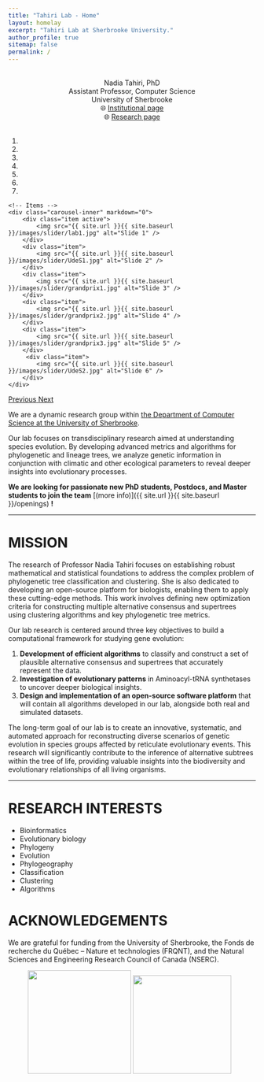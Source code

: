 ```yaml
---
title: "Tahiri Lab - Home"
layout: homelay
excerpt: "Tahiri Lab at Sherbrooke University."
author_profile: true
sitemap: false
permalink: /
---
```

<br/>
<div align="center">
Nadia Tahiri, PhD<br/>
Assistant Professor, Computer Science<br/>
University of Sherbrooke<br/>
🌐 <a href="https://www.usherbrooke.ca/informatique/nous-joindre/personnel/corps-professoral/professeurs/nadia-tahiri">Institutional page</a><br/>
🌐 <a href="https://www.usherbrooke.ca/informatique/recherche/interets-et-projets-de-recherche-des-professeurs#acc-7866-1806">Research page</a>
</div>

<br/>

<div markdown="0" id="carousel" class="carousel slide" data-ride="carousel" data-interval="4000" data-pause="hover" >
    <!-- Menu -->
    <ol class="carousel-indicators">
        <li data-target="#carousel" data-slide-to="0" class="active"></li>
        <li data-target="#carousel" data-slide-to="1"></li>
        <li data-target="#carousel" data-slide-to="2"></li>
        <li data-target="#carousel" data-slide-to="3"></li>
        <li data-target="#carousel" data-slide-to="4"></li>
        <li data-target="#carousel" data-slide-to="5"></li>
        <li data-target="#carousel" data-slide-to="6"></li>
    </ol>

    <!-- Items -->
    <div class="carousel-inner" markdown="0">
        <div class="item active">
            <img src="{{ site.url }}{{ site.baseurl }}/images/slider/lab1.jpg" alt="Slide 1" />
        </div>
        <div class="item">
            <img src="{{ site.url }}{{ site.baseurl }}/images/slider/UdeS1.jpg" alt="Slide 2" />
        </div>
        <div class="item">
            <img src="{{ site.url }}{{ site.baseurl }}/images/slider/grandprix1.jpg" alt="Slide 3" />
        </div>
        <div class="item">
            <img src="{{ site.url }}{{ site.baseurl }}/images/slider/grandprix2.jpg" alt="Slide 4" />
        </div>
        <div class="item">
            <img src="{{ site.url }}{{ site.baseurl }}/images/slider/grandprix3.jpg" alt="Slide 5" />
        </div>       
         <div class="item">
            <img src="{{ site.url }}{{ site.baseurl }}/images/slider/UdeS2.jpg" alt="Slide 6" />
        </div>
    </div>
  <a class="left carousel-control" href="#carousel" role="button" data-slide="prev">
    <span class="glyphicon glyphicon-chevron-left" aria-hidden="true"></span>
    <span class="sr-only">Previous</span>
  </a>
  <a class="right carousel-control" href="#carousel" role="button" data-slide="next">
    <span class="glyphicon glyphicon-chevron-right" aria-hidden="true"></span>
    <span class="sr-only">Next</span>
  </a>
</div>

We are a dynamic research group within [the Department of Computer Science at the University of Sherbrooke](https://www.usherbrooke.ca/informatique/personnel/corps-professoral/).

Our lab focuses on transdisciplinary research aimed at understanding species evolution. By developing advanced metrics and algorithms for phylogenetic and lineage trees, we analyze genetic information in conjunction with climatic and other ecological parameters to reveal deeper insights into evolutionary processes.


 **We are  looking for passionate new PhD students, Postdocs, and Master students to join the team** [(more info)]({{ site.url }}{{ site.baseurl }}/openings) **!**

-------------------------------

# MISSION 
The research of Professor Nadia Tahiri focuses on establishing robust mathematical and statistical foundations to address the complex problem of phylogenetic tree classification and clustering. She is also dedicated to developing an open-source platform for biologists, enabling them to apply these cutting-edge methods. This work involves defining new optimization criteria for constructing multiple alternative consensus and supertrees using clustering algorithms and key phylogenetic tree metrics.

Our lab research is centered around three key objectives to build a computational framework for studying gene evolution:
1. **Development of efficient algorithms** to classify and construct a set of plausible alternative consensus and supertrees that accurately represent the data.
2. **Investigation of evolutionary patterns** in Aminoacyl-tRNA synthetases to uncover deeper biological insights.
3. **Design and implementation of an open-source software platform** that will contain all algorithms developed in our lab, alongside both real and simulated datasets.

The long-term goal of our lab is to create an innovative, systematic, and automated approach for reconstructing diverse scenarios of genetic evolution in species groups affected by reticulate evolutionary events. This research will significantly contribute to the inference of alternative subtrees within the tree of life, providing valuable insights into the biodiversity and evolutionary relationships of all living organisms.
<hr>

<!-- 
The mission of our lab is to develop projects in partnership with communities living in a changing environment to assess the impacts of anthropogenic pressures on health and well-being. To investigate these associations, we are using an ecosystem approach combining information from multiple levels of biological organization. Anthropogenic pressures lead to rapid and significant changes in the environment, posing a threat to public health especially for vulnerable populations. Several studies confirm that some communities are disproportionately affected by environmental changes. Many of these communities have expressed concerns about the potential health effects of changes in their environment, but few have received support and guidance from researchers in implementing research projects based on their concerns. 

Our lab highlights community knowledge as a valuable source of information in order to explore the relationships between environmental factors and health. We use an innovative participatory approach combining toxicology, molecular biology, community-based research, exposure assessment, epidemiology and environmental health.
-->

# RESEARCH INTERESTS

  - Bioinformatics
  - Evolutionary biology
  - Phylogeny
  - Evolution
  - Phylogeography
  - Classification
  - Clustering
  - Algorithms

# ACKNOWLEDGEMENTS

We are grateful for funding from the University of Sherbrooke, the Fonds de recherche du Québec – Nature et technologies (FRQNT), and the Natural Sciences and Engineering Research Council of Canada (NSERC).

<figure class="fourth">
  <img src="{{ site.url }}{{ site.baseurl }}/images/logopic/usherbrooke.png" style="width: 210px">
    <img src="{{ site.url }}{{ site.baseurl }}/images/logopic/frq_logo.png" style="height: 200px">
    <img src="{{ site.url }}{{ site.baseurl }}/images/logopic/nserc_logo.png" style="height: 200px>
</figure>
